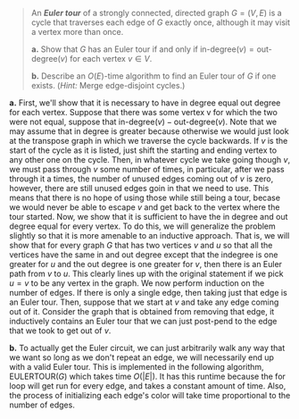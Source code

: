 > An **_Euler tour_** of a strongly connected, directed graph $G = (V, E)$ is a cycle that traverses each edge of $G$ exactly once, although it may visit a vertex more than once.
>
> **a.** Show that $G$ has an Euler tour if and only if $\text{in-degree}(v) = \text{out-degree}(v)$ for each vertex $v \in V$.
>
> **b.** Describe an $O(E)$-time algorithm to find an Euler tour of $G$ if one exists. ($\textit{Hint:}$ Merge edge-disjoint cycles.)

**a.** First, we'll show that it is necessary to have in degree equal out degree for each vertex. Suppose that there was some vertex v for which the two were not equal, suppose that $\text{in-degree}(v) - \text{out-degree}(v)$. Note that we may assume that in degree is greater because otherwise we would just look at the transpose graph in which we traverse the cycle backwards. If $v$ is the start of the cycle as it is listed, just shift the starting and ending vertex to any other one on the cycle. Then, in whatever cycle we take going though $v$, we must pass through $v$ some number of times, in particular, after we pass through it a times, the number of unused edges coming out of $v$ is zero, however, there are still unused edges goin in that we need to use. This means that there is no hope of using those while still being a tour, becase we would never be able to escape $v$ and get back to the vertex where the tour started. Now, we show that it is sufficient to have the in degree and out degree equal for every vertex. To do this, we will generalize the problem slightly so that it is more amenable to an inductive approach. That is, we will show that for every graph $G$ that has two vertices $v$ and $u$ so that all the vertices have the same in and out degree except that the indegree is one greater for $u$ and the out degree is one greater for $v$, then there is an Euler path from $v$ to $u$. This clearly lines up with the original statement if we pick $u = v$ to be any vertex in the graph. We now perform induction on the number of edges. If there is only a single edge, then taking just that edge is an Euler tour. Then, suppose that we start at $v$ and take any edge coming out of it. Consider the graph that is obtained from removing that edge, it inductively contains an Euler tour that we can just post-pend to the edge that we took to get out of $v$.

**b.** To actually get the Euler circuit, we can just arbitrarily walk any way that we want so long as we don't repeat an edge, we will necessarily end up with a valid Euler tour. This is implemented in the following algorithm, $\text{EULERTOUR}(G)$ which takes time $O(|E|)$. It has this runtime because the for loop will get run for every edge, and takes a constant amount of time. Also, the process of initializing each edge's color will take time proportional to the number of edges.
